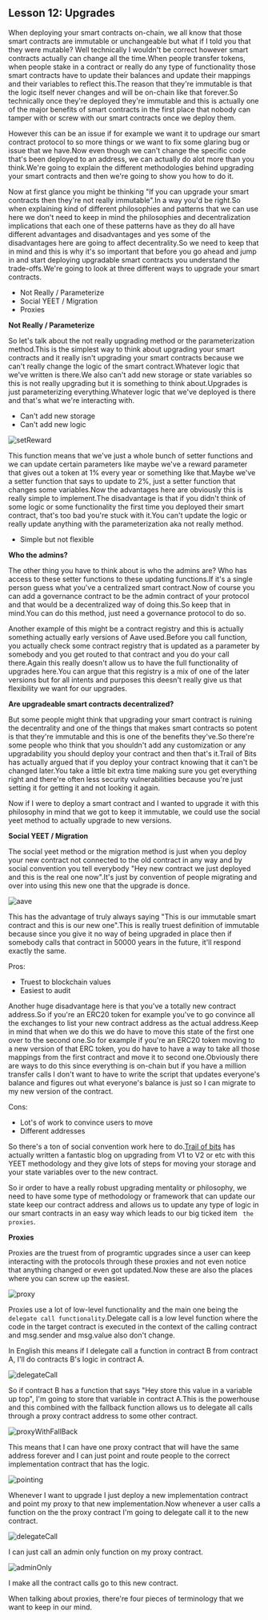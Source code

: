 ## Lesson 12: Upgrades

When deploying your smart contracts on-chain, we all know that those smart contracts are immutable or unchangeable but what if I told you that they were mutable? Well technically I wouldn't be correct however smart contracts actually can change all the time.When people transfer tokens, when people stake in a contract or really do any type of functionality those smart contracts have to update their balances and update their mappings and their variables to reflect this.The reason that they're immutable is that the logic itself never changes and will be on-chain like that forever.So technically once they're deployed they're immutable and this is actually one of the major benefits of smart contracts in the first place that nobody can tamper with or screw with our smart contracts once we deploy them.

However this can be an issue if for example we want it to updrage our smart contract protocol to so more things or we want to fix some glaring bug or issue that we have.Now even though we can't change the specific code that's been deployed to an address, we can actually do alot more than you think.We're going to explain the different methodologies behind upgrading your smart contracts and then we're going to show you how to do it.

Now at first glance you might be thinking "If you can upgrade your smart contracts then they're not really immutable".In a way you'd be right.So when explaining kind of different philosophies and patterns that we can use here we don't need to keep in mind the philosophies and decentralization implications that each one of these patterns have as they do all have different advantages and disadvantages and yes some of the disadvantages here are going to affect decentrality.So we need to keep that in mind and this is why it's so important that before you go ahead and jump in and start deploying upgradable smart contracts you understand the trade-offs.We're going to look at three different ways to upgrade your smart contracts.
- Not Really / Parameterize
- Social YEET / Migration
- Proxies

**Not Really / Parameterize**

So let's talk about the not really upgrading method or the parameterization method.This is the simplest way to think about upgrading your smart contracts and it really isn't upgrading your smart contracts because we can't really change the logic of the smart contract.Whatever logic that we've written is there.We also can't add new storage or state variables so this is not really upgrading but it is something to think about.Upgrades is just parameterizing everything.Whatever logic that we've deployed is there and that's what we're interacting with.
- Can't add new storage
- Can't add new logic

![setReward](Images/m1.png)

This function means that we've just a whole bunch of setter functions and we can update certain parameters like maybe we've a reward parameter that gives out a token at 1% every year or something like that.Maybe we've a setter function that says to update to 2%, just a setter function that changes some variables.Now the advantages here are obviously this is really simple to implement.The disadvantage is that if you didn't think of some logic or some functionality the first time you deployed their smart contract, that's too bad you're stuck with it.You can't update the logic or really update anything with the parameterization aka not really method.
- Simple but not flexible

**Who the admins?**

The other thing you have to think about is who the admins are? Who has access to these setter functions to these updating functions.If it's a single person  guess what you've a centralized smart contract.Now of course you can add a governance contract to be the admin contract of your protocol and that would be a decentralized way of doing this.So keep that in mind.You can do this method, just need a governance protocol to do so.

Another example of this might be a contract registry and this is actually something actually early versions of Aave used.Before you call function, you actually check some contract registry that is updated as a parameter by somebody and you get routed to that contract and you do your call there.Again this really doesn't allow us to have the full functionality of upgrades here.You can argue that this registry is a mix of one of the later versions but for all intents and purposes this deesn't really give us that flexibility we want for our upgrades.

**Are upgradeable smart contracts decentralized?**

But some people might think that upgrading your smart contract is ruining the decentrality and one of the things that makes smart contracts so potent is that they're immutable and this is one of the benefits they've.So there're some people who think that you shouldn't add any customization or any upgradability you should deploy your contract and then that's it.Trail of Bits has actually argued that if you deploy your contract knowing that it can't be changed later.You take a little bit extra time making sure you get everything right and there're often less security vulnerabilities because you're just setting it for getting it and not looking it again.

Now if I were to deploy a smart contract and I wanted to upgrade it with this philosophy in mind that we got to keep it immutable, we could use the social yeet method to actually upgrade to new versions.

**Social YEET / Migration**

The social yeet method or the migration method is just when you deploy your new contract not connected to the old contract in any way and by social convention you tell everybody "Hey new contract we just deployed and this is the real one now".It's just by convention of people migrating and over into using this new one that the upgrade is donce.

![aave](Images/m2.png)

This has the advantage of truly always saying "This is our immutable smart contract and this is our new one".This is really truest definition of immutable because since you give it no way of being upgraded in place then if somebody calls that contract in 50000 years in the future, it'll respond exactly the same.

Pros:
- Truest to blockchain values
- Easiest to audit

Another huge disadvantage here is that you've a totally new contract address.So if you're an ERC20 token for example you've to go convince all the exchanges to list your new contract address as the actual address.Keep in mind that when we do this we do have to move this state of the first one over to the second one.So for example if you're an ERC20 token moving to a new version of that ERC token, you do have to have a way to take all those mappings from the first contract and move it to second one.Obviously there are ways to do this since everything is on-chain but if you have a million transfer calls I don't want to have to write the script that updates everyone's balance and figures out what everyone's balance is just so I can migrate to my new version of the contract.

Cons:
- Lot's of work to convince users to move
- Different addresses

So there's a ton of social convention work here to do.[Trail of bits](https://blog.trailofbits.com/2018/10/29/how-contract-migration-works/) has actually written a fantastic blog on upgrading from V1 to V2 or etc with this YEET methodology and they give lots of steps for moving your storage and your state variables over to the new contract.

So ir order to have a really robust upgrading mentality or philosophy, we need to have some type of methodology or framework that can update our state keep our contract address and allows us to update any type of logic in our smart contracts in an easy way which leads to our big ticked item ` the proxies`.

**Proxies**

Proxies are the truest from of programtic upgrades since a user can keep interacting with the protocols through these proxies and not even notice that anything changed or even got updated.Now these are also the places where you can screw up the easiest.

![proxy](Images/m3.png)

Proxies use a lot of low-level functionality and the main one being the `delegate call functionality`.Delegate call is a low level function where the code in the target contract is executed in the context of the calling contract and msg.sender and msg.value also don't change.

In English this means if I delegate call a function in contract B from contract A, I'll do contracts B's logic in contract A.

![delegateCall](Images/m4.png)

So if contract B has a function that says "Hey store this value in a variable up top", I'm going to store that variable in contract A.This is the powerhouse and this combined with the fallback function allows us to delegate all calls through a proxy contract address to some other contract.

![proxyWithFallBack](Images/m5.png)

This means that I can have one proxy contract that will have the same address forever and I can just point and route people to the correct implementation contract that has the logic.

![pointing](Images/m6.png)

Whenever I want to upgrade I just deploy a new implementation contract and point my proxy to that new implementation.Now whenever a user calls a function on the the proxy contract I'm going to delegate call it to the new contract.

![delegateCall](Images/m7.png)

I can just call an admin only function on my proxy contract.

![adminOnly](Images/m8.png)

I make all the contract calls go to this new contract.

When talking about proxies, there're four pieces of terminology that we want to keep in our mind.
